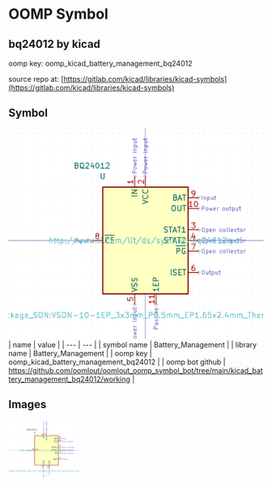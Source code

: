 # OOMP Symbol  
## bq24012  by kicad  
  
oomp key: oomp_kicad_battery_management_bq24012  
  
source repo at: [https://gitlab.com/kicad/libraries/kicad-symbols](https://gitlab.com/kicad/libraries/kicad-symbols)  
## Symbol  
  
[![working.png](working_600.png)](working.png)  
| name | value | 
| --- | --- | 
| symbol name | Battery_Management | 
| library name | Battery_Management | 
| oomp key | oomp_kicad_battery_management_bq24012 | 
| oomp bot github | https://github.com/oomlout/oomlout_oomp_symbol_bot/tree/main/kicad_battery_management_bq24012/working | 
## Images  
  
[![working.png](working_140.png)](working.png)  
